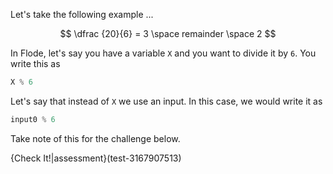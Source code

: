 Let's take the following example ...

$$ \dfrac {20}{6} = 3 \space remainder \space 2 $$

In Flode, let's say you have a variable `X` and you want to divide it by `6`. You write this as

```javascript
X % 6
```

Let's say that instead of `X` we use an input. In this case, we would write it as 

```javascript
input0 % 6
```

Take note of this for the challenge below.

{Check It!|assessment}(test-3167907513)
